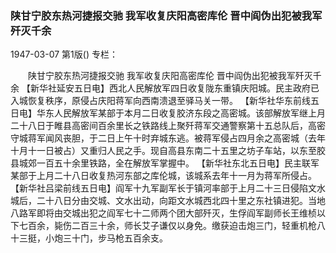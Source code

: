### 陕甘宁胶东热河捷报交驰  我军收复庆阳高密库伦  晋中阎伪出犯被我军歼灭千余

1947-03-07
第1版()
专栏：

　　陕甘宁胶东热河捷报交驰
    我军收复庆阳高密库伦
    晋中阎伪出犯被我军歼灭千余
    【新华社延安五日电】西北人民解放军四日收复陇东重镇庆阳城。民主政府已入城恢复秩序，原侵占庆阳蒋军向西南溃退至驿马关一带。
    【新华社华东前线五日电】华东人民解放军某部于本月二日收复胶济东段之高密城。该部解放军继上月二十八日于睢县高密间百余里长之铁路线上聚歼蒋军交通警察第十五总队后，高密守城蒋军闻风丧胆，于二日上午十时弃城东逃。被蒋军侵占四月余之高密城（去年十月十一日被占）又重归人民之手。现自高县东南二十五里之坊子车站，以东至胶县城郊一百五十余里铁路，全在解放军掌握中。
    【新华社东北五日电】民主联军某部于上月二十八日收复热河东部之库伦城，该城系去年十一月为蒋军所侵占。
    【新华社吕梁前线五日电】阎军十九军副军长于镇河率部于上月二十三日侵陷文水城后，二十八日分由交城、文水出动，向距文水城西北四十里之东社镇进犯。当地八路军即将由交城出犯之阎军七十二师两个团大部歼灭，生俘阎军副师长王维桢以下七百余，毙伤二百三十余，师长艾子谦仅以身免。缴获迫击炮三门，轻重机枪八十三挺，小炮三十门，步马枪五百余支。
